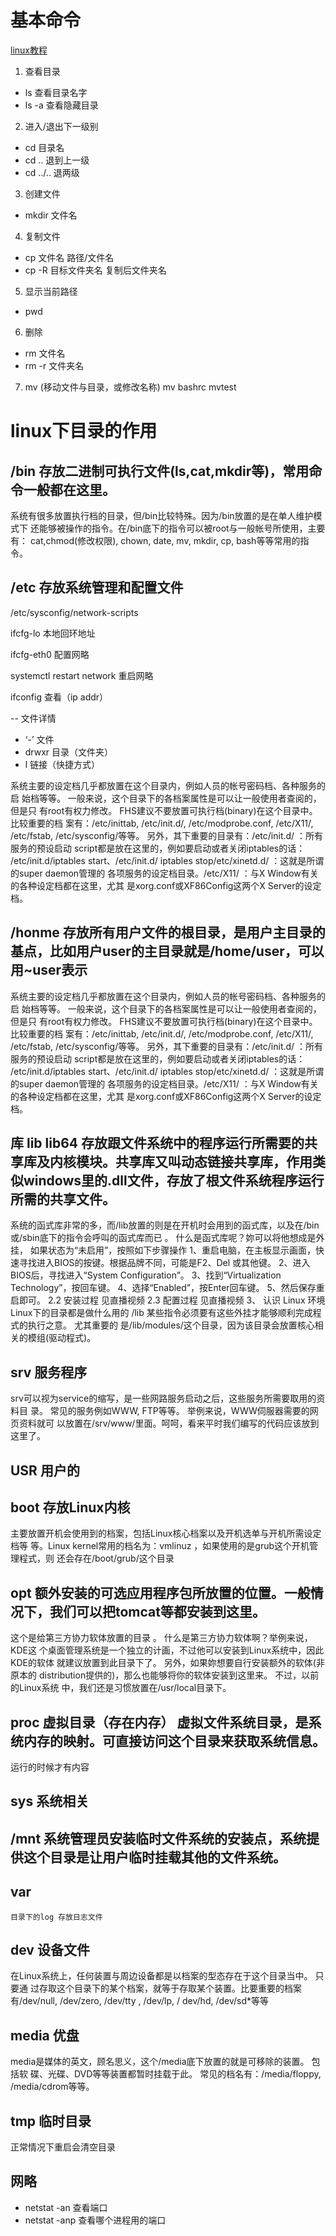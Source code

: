 # 基本命令

[linux教程](https://www.runoob.com/linux/linux-tutorial.html)
1. 查看目录
- ls      查看目录名字
- ls -a   查看隐藏目录
2. 进入/退出下一级别
- cd 目录名
- cd ..   退到上一级
- cd ../..  退两级
3. 创建文件
- mkdir 文件名
4. 复制文件
- cp 文件名  路径/文件名
- cp -R 目标文件夹名  复制后文件夹名
5. 显示当前路径
- pwd 
6. 删除
- rm 文件名
- rm -r 文件夹名
7. mv (移动文件与目录，或修改名称)
 mv bashrc mvtest

# linux下目录的作用

## /bin 存放⼆进制可执⾏⽂件(ls,cat,mkdir等)，常⽤命令⼀般都在这⾥。
系统有很多放置执⾏档的⽬录，但/bin⽐较特殊。因为/bin放置的是在单⼈维护模式下 
还能够被操作的指令。在/bin底下的指令可以被root与⼀般帐号所使⽤，主要有： 
cat,chmod(修改权限), chown, date, mv, mkdir, cp, bash等等常⽤的指令。


## /etc 存放系统管理和配置⽂件
/etc/sysconfig/network-scripts

ifcfg-lo    本地回环地址

ifcfg-eth0   配置网略

systemctl restart network  重启网略

ifconfig   查看（ip addr）

-- 文件详情  
-  ‘-’      文件
-  drwxr    目录（文件夹）
-  l        链接（快捷方式）

系统主要的设定档⼏乎都放置在这个⽬录内，例如⼈员的帐号密码档、各种服务的启
始档等等。 ⼀般来说，这个⽬录下的各档案属性是可以让⼀般使⽤者查阅的，但是只
有root有权⼒修改。 FHS建议不要放置可执⾏档(binary)在这个⽬录中。 ⽐较重要的档
案有：/etc/inittab, /etc/init.d/, /etc/modprobe.conf, /etc/X11/, /etc/fstab,
/etc/sysconfig/等等。 另外，其下重要的⽬录有：/etc/init.d/ ：所有服务的预设启动
script都是放在这⾥的，例如要启动或者关闭iptables的话： /etc/init.d/iptables
start、/etc/init.d/ iptables stop/etc/xinetd.d/ ：这就是所谓的super daemon管理的
各项服务的设定档⽬录。/etc/X11/ ：与X Window有关的各种设定档都在这⾥，尤其
是xorg.conf或XF86Config这两个X Server的设定档。

## /honme 存放所有⽤户⽂件的根⽬录，是⽤户主⽬录的基点，⽐如⽤户user的主⽬录就是/home/user，可以⽤~user表示
系统主要的设定档⼏乎都放置在这个⽬录内，例如⼈员的帐号密码档、各种服务的启
始档等等。 ⼀般来说，这个⽬录下的各档案属性是可以让⼀般使⽤者查阅的，但是只
有root有权⼒修改。 FHS建议不要放置可执⾏档(binary)在这个⽬录中。 ⽐较重要的档
案有：/etc/inittab, /etc/init.d/, /etc/modprobe.conf, /etc/X11/, /etc/fstab,
/etc/sysconfig/等等。 另外，其下重要的⽬录有：/etc/init.d/ ：所有服务的预设启动
script都是放在这⾥的，例如要启动或者关闭iptables的话： /etc/init.d/iptables
start、/etc/init.d/ iptables stop/etc/xinetd.d/ ：这就是所谓的super daemon管理的
各项服务的设定档⽬录。/etc/X11/ ：与X Window有关的各种设定档都在这⾥，尤其
是xorg.conf或XF86Config这两个X Server的设定档。

## 库 lib  lib64 存放跟⽂件系统中的程序运⾏所需要的共享库及内核模块。共享库⼜叫动态链接共享库，作⽤类似windows⾥的.dll⽂件，存放了根⽂件系统程序运⾏所需的共享⽂件。
系统的函式库⾮常的多，⽽/lib放置的则是在开机时会⽤到的函式库，以及在/bin
或/sbin底下的指令会呼叫的函式库⽽已 。 什么是函式库呢？妳可以将他想成是外挂，
如果状态为“未启⽤”，按照如下步骤操作
1、重启电脑，在主板显示画⾯，快速寻找进⼊BIOS的按键。根据品牌不同，可能是F2、Del
或其他键。 2、进⼊BIOS后，寻找进⼊“System Configuration”。 3、找到“Virtualization
Technology”，按回⻋键。 4、选择“Enabled”，按Enter回⻋键。 5、然后保存重启即可。
2.2 安装过程
⻅直播视频
2.3 配置过程
⻅直播视频
3、 认识 Linux 环境
Linux下的⽬录都是做什么⽤的
/lib 某些指令必须要有这些外挂才能够顺利完成程式的执⾏之意。 尤其重要的
是/lib/modules/这个⽬录，因为该⽬录会放置核⼼相关的模组(驱动程式)。

## srv 服务程序
srv可以视为service的缩写，是⼀些⽹路服务启动之后，这些服务所需要取⽤的资料⽬
录。 常⻅的服务例如WWW, FTP等等。 举例来说，WWW伺服器需要的⽹⻚资料就可
以放置在/srv/www/⾥⾯。呵呵，看来平时我们编写的代码应该放到这⾥了。

## USR  用户的

## boot  存放Linux内核
主要放置开机会使⽤到的档案，包括Linux核⼼档案以及开机选单与开机所需设定档等
等。Linux kernel常⽤的档名为：vmlinuz ，如果使⽤的是grub这个开机管理程式，则
还会存在/boot/grub/这个⽬录

## opt 额外安装的可选应⽤程序包所放置的位置。⼀般情况下，我们可以把tomcat等都安装到这⾥。
这个是给第三⽅协⼒软体放置的⽬录 。 什么是第三⽅协⼒软体啊？举例来说，KDE这
个桌⾯管理系统是⼀个独⽴的计画，不过他可以安装到Linux系统中，因此KDE的软体
就建议放置到此⽬录下了。 另外，如果妳想要⾃⾏安装额外的软体(⾮原本的
distribution提供的)，那么也能够将你的软体安装到这⾥来。 不过，以前的Linux系统
中，我们还是习惯放置在/usr/local⽬录下。
## proc 虚拟目录（存在内存） 虚拟⽂件系统⽬录，是系统内存的映射。可直接访问这个⽬录来获取系统信息。
运行的时候才有内容

## sys 系统相关

## /mnt 系统管理员安装临时⽂件系统的安装点，系统提供这个⽬录是让⽤户临时挂载其他的⽂件系统。

## var 
    目录下的log 存放日志文件
## dev 设备文件
在Linux系统上，任何装置与周边设备都是以档案的型态存在于这个⽬录当中。 只要通
过存取这个⽬录下的某个档案，就等于存取某个装置。⽐要重要的档案有/dev/null,
/dev/zero, /dev/tty , /dev/lp, / dev/hd, /dev/sd*等等

## media 优盘
media是媒体的英⽂，顾名思义，这个/media底下放置的就是可移除的装置。 包括软
碟、光碟、DVD等等装置都暂时挂载于此。 常⻅的档名有：/media/floppy,
/media/cdrom等等。
## tmp 临时目录
正常情况下重启会清空目录

## 网略

- netstat -an  查看端口
- netstat -anp  查看哪个进程用的端口